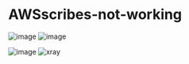 # AWSscribes-not-working

![image](https://github.com/user-attachments/assets/b6e23647-6825-4d87-a664-4b2102b7ac57)
![image](https://github.com/user-attachments/assets/bd7807ae-7076-47d0-b834-ec116d821a02)

![image](https://github.com/user-attachments/assets/6231bac0-10a6-4037-9cea-915687a67ce1)
![xray](https://github.com/user-attachments/assets/9a3fe1f1-0a10-4065-9852-f723f8abea45)
